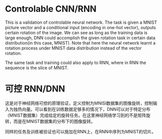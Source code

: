 # Controlable CNN/RNN

This is a validation of controlable neural network. The task is given a MNIST picture vector and a conditional input (encoding in one-hot vector), outputs certain rotation of the image. We can see as long as the training data is large enough, DNN could accomplish the given rotation task in certain data distribution(in this case, MNIST). Note that here the neural network learnt a rotation process under MNIST data distribution instead of the vector rotation.

The same task and training could also apply to RNN, where in RNN the sequence is the slice of MNIST.

# 可控 RNN/DNN

这是对于神经网络可控的原理验证，定义控制为MNISI数据集的图像旋转，控制输入为独热向量。可以看到在训练数据足够多的情况下，DNN可以对于特定分布（MNIST数据集）完成给定的旋转任务。在这里神经网络学习到的不是矩阵旋转，而是在MNIST数据集的分布下的图像旋转。

同样的任务及训练被验证也可以施加在RNN上，在RNN中序列为MNIST的切片。